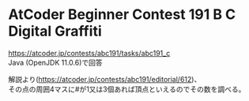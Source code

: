 # AtCoder Beginner Contest 191 B C Digital Graffiti  
https://atcoder.jp/contests/abc191/tasks/abc191_c  
Java (OpenJDK 11.0.6)で回答  

解説より(https://atcoder.jp/contests/abc191/editorial/612)、  
その点の周囲4マスに#が1又は3個あれば頂点といえるのでその数を調べる。
